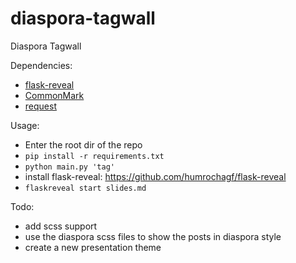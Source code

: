 # diaspora-tagwall
Diaspora Tagwall

Dependencies:
* [flask-reveal](https://github.com/humrochagf/flask-reveal )
* [CommonMark](https://pypi.python.org/pypi/CommonMark )
* [request](https://pypi.python.org/pypi/request )

Usage:
* Enter the root dir of the repo
* `pip install -r requirements.txt`
* `python main.py 'tag'`
* install flask-reveal: https://github.com/humrochagf/flask-reveal
* `flaskreveal start slides.md`

Todo:
* add scss support
* use the diaspora scss files to show the posts in diaspora style
* create a new presentation theme
